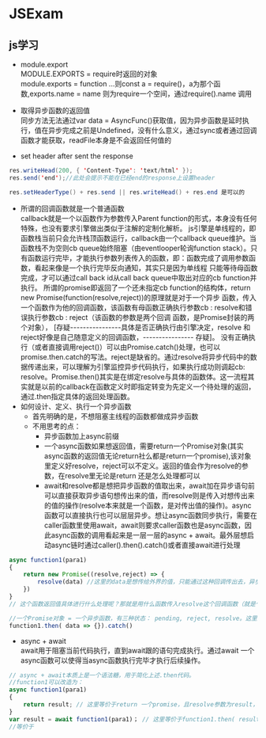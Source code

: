 # JSExam

## js学习
+ module.export  
 MODULE.EXPORTS = require时返回的对象  
 module.exports = function ...则const a = require()，a为那个函数,exports.name = name 则为require一个空间，通过require().name 调用

 + 取得异步函数的返回值  
  同步方法无法通过var data = AsyncFunc()获取值，因为异步函数是延时执行，值在异步完成之前是Undefined，没有什么意义，通过sync或者通过回调函数才能获取，readFile本身是不会返回任何值的
  + set header after sent the response  
  ``` java
  res.writeHead(200, { 'Content-Type': 'text/html' });
  res.send('end');//此处会提示不能在已经end的response上设置header

  res.setHeaderType() + res.send || res.writeHead() + res.end 是可以的
  ```

  +  所谓的回调函数就是一个普通函数  
  callback就是一个以函数作为参数传入Parent function的形式，本身没有任何特殊，也没有要求引擎做出类似于注解的定制化解析。 js引擎是单线程的，即函数栈当前只会允许栈顶函数运行，callback由一个callback queue维护。当函数栈不为空则cb queue始终阻塞（由eventlooper轮询function stack）。只有函数运行完毕，才能执行参数列表传入的函数，即：函数完成了调用参数函数，看起来像是一个执行完毕反向通知，其实只是因为单线程
  只能等待母函数完成，才可以通过call back id从call back queue中取出对应的cb function并执行。
  所谓的promise即返回了一个还未指定cb function的结构体，return new Promise(function(resolve,reject))的原理就是对于一个异步
  函数，传入一个函数作为他的回调函数，该函数有母函数正确执行参数cb : resolve和错误执行参数cb : reject（该函数的参数是两个回调 函数，是Promise封装的两个对象），
  [存疑----------------具体是否正确执行由引擎决定，resolve 和 reject好像是自己随意定义的回调函数，---------------- 存疑]。 没有正确执行（或者直接调用reject()）可以由Promise.catch()处理，也可以promise.then.catch的写法。reject是缺省的。通过resolve将异步代码中的数据传递出来，可以理解为引擎监控异步代码执行，如果执行成功则调起cb: resolve。Promise.then()其实是在绑定resolve与具体的函数体。这一流程其实就是以前的callback在函数定义时即指定转变为先定义一个待处理的返回，通过.then指定具体的返回处理函数。
  + 如何设计、定义、执行一个异步函数
    - 首先明确的是，不想阻塞主线程的函数都做成异步函数
    - 不用思考的点：
        * 异步函数加上async前缀
        * 一个async函数如果想返回值，需要return一个Promise对象(其实async函数的返回值无论return社么都是return一个promise),该对象里定义好resolve，reject可以不定义。返回的值会作为resolve的参数，在resolve里无论是return 还是怎么处理都可以
        * await和resolve都是想把异步函数的值取出来，await加在异步语句前可以直接获取异步语句想传出来的值，而resolve则是传入对想传出来的值的操作(resolve本来就是一个函数，是对传出值的操作)。async函数可以直接执行也可以层层异步。想让async函数同步执行，需要在caller函数里使用await，await则要求caller函数也是async函数，因此async函数的调用看起来是一层一层的async + await。最外层想启动async链时通过caller().then().catch()或者直接await进行处理
``` javascript
async function1(para1)
{
    return new Promise((resolve,reject) => {
        resolve(data) //这里的data是想传给外界的值，只能通过这种回调传出去，异步函数是不能直接获取函数返回值的！
    })
}
// 这个函数返回值具体进行什么处理呢？那就是用什么函数传入resolve这个回调函数（就是个函数形参）

//一个Promise对象 = 一个异步函数，有三种状态： pending, reject, resolve。这里的then其实就是说：对于一个异步函数，当你内部执行完成的时候，你这个promise状态更新为resolve了，那我就把then里面的函数指定为promise[status = resolve]的处理（回调）函数
function1.then( data => {}).catch()

```
+ async + await  
await用于阻塞当前代码执行，直到await跟的语句完成执行。通过await 一个async函数可以使得当async函数执行完毕才执行后续操作。
``` javascript
// async + await本质上是一个语法糖，用于简化上述.then代码。
//function1可以改造为：
async function1(para1)
{
    return result; // 这里等价于return 一个promise，且resolve参数为result，reject可以通过.catch完成,即以类似同步的写法把异步的结果省略resolve传递出去。
}
var result = await function1(para1)； // 这里等价于function1.then( result =>{return result})
//等价于

```